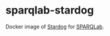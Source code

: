 # sparqlab-stardog

Docker image of [Stardog](http://stardog.com) for [SPARQLab](https://github.com/jindrichmynarz/sparqlab).

